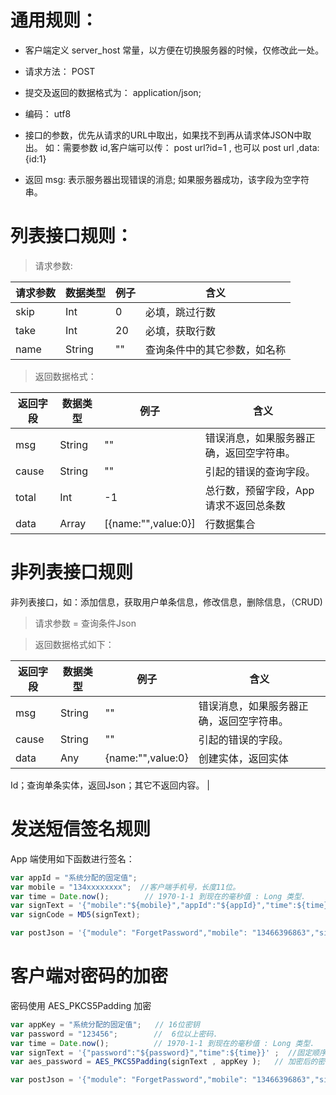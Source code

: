 # 通用规则：
* 客户端定义 server_host 常量，以方便在切换服务器的时候，仅修改此一处。
* 请求方法： POST
* 提交及返回的数据格式为： application/json;
* 编码： utf8
* 接口的参数，优先从请求的URL中取出，如果找不到再从请求体JSON中取出。 
如：需要参数 id,客户端可以传： post url?id=1 , 
也可以 post url ,data:{id:1}

* 返回 msg: 表示服务器出现错误的消息; 如果服务器成功，该字段为空字符串。

# 列表接口规则：
> 请求参数:

| 请求参数 | 数据类型 | 例子 | 含义  |
| --- | --- | --- | --- |
|  skip | Int | 0 | 必填，跳过行数 |
|  take | Int | 20 | 必填，获取行数  |
|  name | String |  ""   | 查询条件中的其它参数，如名称  |


>返回数据格式：

| 返回字段  | 数据类型 | 例子 | 含义  |
| --- | --- | --- | --- |
|  msg | String | "" |  错误消息，如果服务器正确，返回空字符串。 |
|  cause | String | "" |  引起的错误的查询字段。 |
|  total | Int | -1 | 总行数，预留字段，App请求不返回总条数 |
|  data | Array<Json> | [{name:"",value:0}] | 行数据集合  |


# 非列表接口规则
非列表接口，如：添加信息，获取用户单条信息，修改信息，删除信息，（CRUD)

> 请求参数 = 查询条件Json

> 返回数据格式如下：

| 返回字段  | 数据类型 | 例子 | 含义  |
| --- | --- | --- | --- |
|  msg | String | "" |  错误消息，如果服务器正确，返回空字符串。 |
|  cause | String | "" |  引起的错误的字段。 |
|  data | Any | {name:"",value:0} | 创建实体，返回实体 

Id；查询单条实体，返回Json；其它不返回内容。  |

# 发送短信签名规则

App 端使用如下函数进行签名：

```js
var appId = "系统分配的固定值";
var mobile = "134xxxxxxxx";  //客户端手机号，长度11位。
var time = Date.now();        // 1970-1-1 到现在的毫秒值 : Long 类型.
var signText = '{"mobile":"${mobile}","appId":"${appId}","time":${time}}' ;  //固定顺序,固定格式.
var signCode = MD5(signText);

var postJson = '{"module": "ForgetPassword","mobile": "13466396863","signCode":"${signCode}","time":${time} }';

```

# 客户端对密码的加密

密码使用 AES_PKCS5Padding 加密
```js
var appKey = "系统分配的固定值";   // 16位密钥
var password = "123456";        //  6位以上密码.
var time = Date.now();          // 1970-1-1 到现在的毫秒值 : Long 类型.
var signText = '{"password":"${password}","time":${time}}' ;  //固定顺序,固定格式.
var aes_password = AES_PKCS5Padding(signText , appKey );   // 加密后的密码.

var postJson = '{"module": "ForgetPassword","mobile": "13466396863","signCode":"${signCode}","time":${time} }';

```